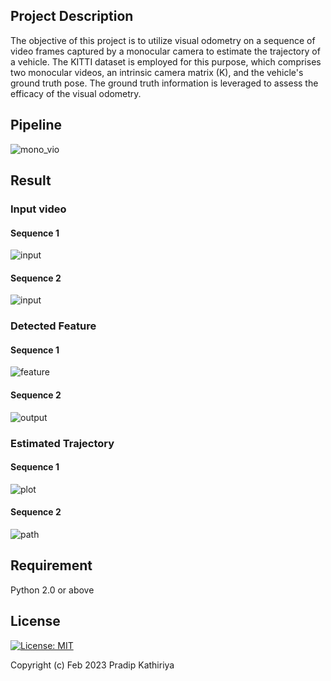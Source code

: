 ## Project Description

The objective of this project is to utilize visual odometry on a sequence of video frames captured by a monocular camera to estimate the trajectory of a 
vehicle. The KITTI dataset is employed for this purpose, which comprises two monocular videos, an intrinsic camera matrix (K), and the vehicle's ground 
truth pose. The ground truth information is leveraged to assess the efficacy of the visual odometry.

## Pipeline

![mono_vio](https://user-images.githubusercontent.com/90370308/221735805-6971e5c7-9878-42cd-80b5-c7f28d0393be.png)


## Result

### Input video

#### Sequence 1

![input](https://user-images.githubusercontent.com/90370308/221733482-bf52fa93-6e88-49d7-85ad-5e9dfa69a647.gif)

#### Sequence 2

![input](https://user-images.githubusercontent.com/90370308/221734289-478ffc1d-c88a-44a6-88e7-11bffc9ed62e.gif)


### Detected Feature

#### Sequence 1

![feature](https://user-images.githubusercontent.com/90370308/221733805-5f558365-ea0b-4bcb-a73d-9e8961f64cee.gif)


#### Sequence 2

![output](https://user-images.githubusercontent.com/90370308/221734247-7e0901c8-c5ae-44bc-91bc-2548c861adf1.gif)


### Estimated Trajectory

#### Sequence 1

![plot](https://user-images.githubusercontent.com/90370308/221735068-aff7ee7b-254c-474c-a708-8dedce6de74b.png)

#### Sequence 2

![path](https://user-images.githubusercontent.com/90370308/221735641-f8d10f8c-ec0e-45dd-80af-1f93c33b1bc6.png)

## Requirement
Python 2.0 or above

## License

 [![License: MIT](https://img.shields.io/badge/License-MIT-yellow.svg)](https://opensource.org/licenses/MIT)

Copyright (c) Feb 2023 Pradip Kathiriya





